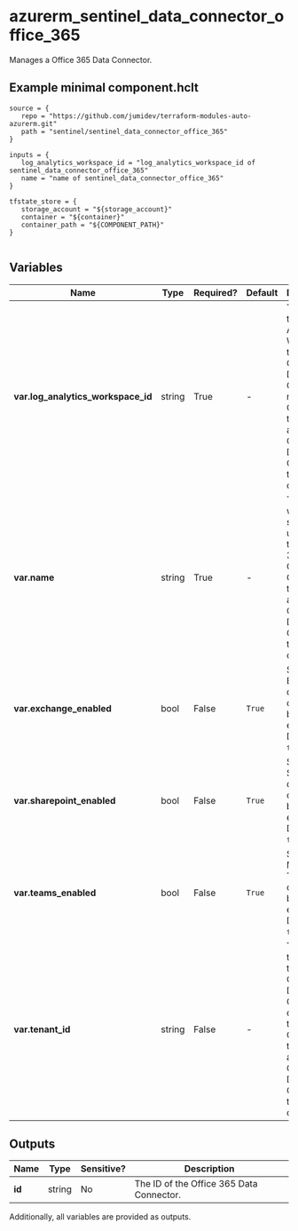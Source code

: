 # azurerm_sentinel_data_connector_office_365

Manages a Office 365 Data Connector.

## Example minimal component.hclt

```hcl
source = {
   repo = "https://github.com/jumidev/terraform-modules-auto-azurerm.git" 
   path = "sentinel/sentinel_data_connector_office_365" 
}

inputs = {
   log_analytics_workspace_id = "log_analytics_workspace_id of sentinel_data_connector_office_365" 
   name = "name of sentinel_data_connector_office_365" 
}

tfstate_store = {
   storage_account = "${storage_account}" 
   container = "${container}" 
   container_path = "${COMPONENT_PATH}" 
}


```

## Variables

| Name | Type | Required? |  Default  |  Description |
| ---- | ---- | --------- |  ----------- | ----------- |
| **var.log_analytics_workspace_id** | string | True | -  |  The ID of the Log Analytics Workspace that this Office 365 Data Connector resides in. Changing this forces a new Office 365 Data Connector to be created. | 
| **var.name** | string | True | -  |  The name which should be used for this Office 365 Data Connector. Changing this forces a new Office 365 Data Connector to be created. | 
| **var.exchange_enabled** | bool | False | `True`  |  Should the Exchange data connector be enabled? Defaults to `true`. | 
| **var.sharepoint_enabled** | bool | False | `True`  |  Should the SharePoint data connector be enabled? Defaults to `true`. | 
| **var.teams_enabled** | bool | False | `True`  |  Should the Microsoft Teams data connector be enabled? Defaults to `true`. | 
| **var.tenant_id** | string | False | -  |  The ID of the Tenant that this Office 365 Data Connector connects to. Changing this forces a new Office 365 Data Connector to be created. | 



## Outputs

| Name | Type | Sensitive? | Description |
| ---- | ---- | --------- | --------- |
| **id** | string | No  | The ID of the Office 365 Data Connector. | 

Additionally, all variables are provided as outputs.

